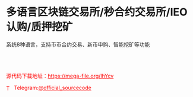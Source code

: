 # 多语言区块链交易所/秒合约交易所/IEO认购/质押挖矿

系统8种语言，支持币币合约交易、新币申购、智能挖矿等功能<br><br><br><br>


<p style="color: red;">源代码下载地址：<a href="https://mega-file.org/IhYcv" style="color: red;">https://mega-file.org/IhYcv</a></p><p style="color: red;"><img src="https://cdn-icons-png.flaticon.com/512/2111/2111646.png" alt="Telegram Icon" style="width: 16px; vertical-align: middle; margin-right: 5px;">Telegram:<a href="https://t.me/official_sourcecode" style="color: red;">@official_sourcecode</a></p>